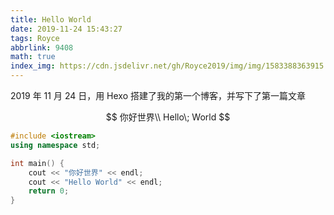 ```yaml
---
title: Hello World 
date: 2019-11-24 15:43:27
tags: Royce
abbrlink: 9408
math: true
index_img: https://cdn.jsdelivr.net/gh/Royce2019/img/img/1583388363915.png
---
```


2019 年 11 月 24 日，用 Hexo 搭建了我的第一个博客，并写下了第一篇文章

<!--more-->
$$
你好世界\\
Hello\; World
$$

```cpp
#include <iostream>
using namespace std;

int main() {
    cout << "你好世界" << endl;
    cout << "Hello World" << endl;
    return 0;
}
```